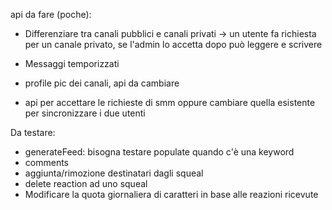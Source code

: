 api da fare (poche):

- Differenziare tra canali pubblici e canali privati -> un utente fa richiesta per un canale privato, se l'admin lo accetta dopo può leggere e scrivere

- Messaggi temporizzati
- profile pic dei canali, api da cambiare

- api per accettare le richieste di smm oppure cambiare quella esistente per sincronizzare i due utenti

Da testare:

- generateFeed: bisogna testare populate quando c'è una keyword
- comments
- aggiunta/rimozione destinatari dagli squeal
- delete reaction ad uno squeal
- Modificare la quota giornaliera di caratteri in base alle reazioni ricevute
